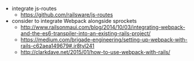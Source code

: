 * integrate js-routes
  * https://github.com/railsware/js-routes
* consider to integrate Webpack alongside sprockets
  * http://www.railsonmaui.com/blog/2014/10/03/integrating-webpack-and-the-es6-transpiler-into-an-existing-rails-project/
  * https://medium.com/brigade-engineering/setting-up-webpack-with-rails-c62aea149679#.ir8tyl241
  * http://clarkdave.net/2015/01/how-to-use-webpack-with-rails/
